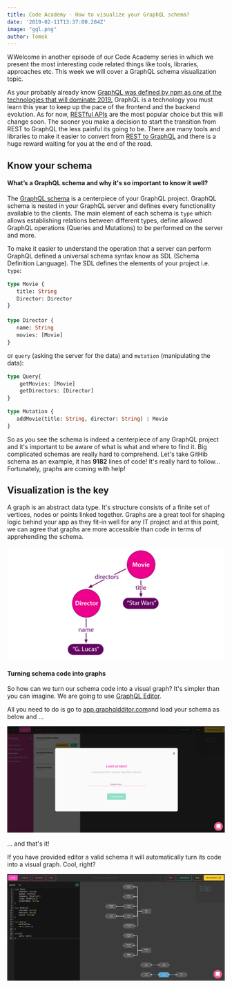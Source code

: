 ```yaml
---
title: Code Academy - How to visualize your GraphQL schema?
date: '2019-02-11T13:37:00.284Z'
image: "gql.png"
author: Tomek
---
```


WWelcome in another episode of our Code Academy series in which we present the most interesting code related things like tools, libraries, approaches etc. This week we will cover a GraphQL schema visualization topic.


As your probably already know [GraphQL was defined by npm as one of the technologies that will dominate 2019.](https://blog.graphqleditor.com/javascript-predictions-for-2019-by-npm/)
GraphQL is a technology you must learn this year to keep up the pace of the frontend and the backend evolution. As for now, [RESTful APIs](https://blog.graphqleditor.com/graphql-vs-rest/) are the most popular choice but this will change soon. The sooner you make a decision to start the transition from REST to GraphQL the less painful its going to be. There are many tools and libraries to make it easier to convert from [REST to GraphQL](https://blog.graphqleditor.com/grapqhl-vs-rest-caching/) and there is a huge reward waiting for you at the end of the road.


## Know your schema

#### What’s a GraphQL schema and why it's so important to know it well?
The [GraphQL schema](https://graphql.org/learn/schema/) is a centerpiece of your GraphQL project.  GraphQL schema is nested in your GraphQL server and defines every functionality available to the clients. The main element of each schema is `type` which allows establishing relations between different types, define allowed GraphQL operations (Queries and Mutations) to be performed on the server and more.

To make it easier to understand the operation that a server can perform GraphQL defined a universal schema syntax know as SDL (Schema Definition Language). The SDL defines the elements of your project i.e. `type`:

```graphql
type Movie {
   title: String
   Director: Director
}

type Director {
   name: String
   movies: [Movie]
}
```
or `query` (asking the server for the data) and `mutation` (manipulating the data):

```graphql
type Query{
    getMovies: [Movie]
    getDirectors: [Director]
}
```

```graphql
type Mutation {
   addMovie(title: String, director: String) : Movie
}
```
So as you see the schema is indeed a centerpiece of any GraphQL project and it's important to be aware of what is what and where to find it. Big complicated schemas are really hard to comprehend. Let's take GitHib schema as an example, it has **9182** lines of code! It's really hard to follow... Fortunately, graphs are coming with help!


## Visualization is the key

A graph is an abstract data type. It's structure consists of a finite set of vertices, nodes or points linked together. Graphs are a great tool for shaping logic behind your app as they fit-in well for any IT project and at this point, we can agree that graphs are more accessible than code in terms of apprehending the schema.

![Schema graph](graph.png)

#### Turning schema code into graphs

So how can we turn our schema code into a visual graph? It's simpler than you can imagine. We are going to use [GraphQL Editor](https://graphqleditor.com).

All you need to do is go to [app.graphqldditor.com](https://app.graphqleditor.com)and load your schema as below and ...

![Load your schema URL](schemaurl.png)

... and that's it!

If you have provided editor a valid schema it will automatically turn its code into a visual graph. Cool, right?

![Your schema turned into a graph](result.png)
